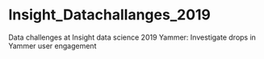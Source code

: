 # Insight_Datachallanges_2019
Data challenges at Insight data science 2019
Yammer: Investigate drops in Yammer user engagement 
